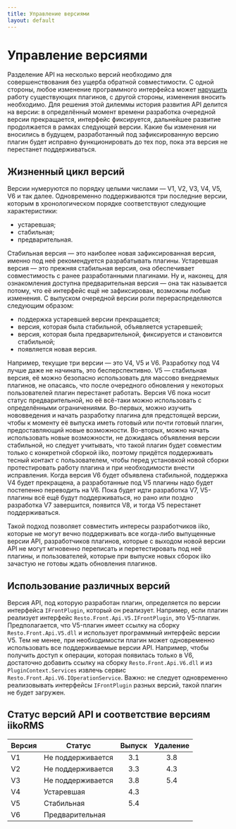 ```yaml
---
title: Управление версиями
layout: default
---
```

# Управление версиями #

Разделение API на несколько версий необходимо для совершенствования без ущерба обратной совместимости. С одной стороны, любое изменение программного интерфейса может [нарушить](http://blogs.msdn.com/b/ericlippert/archive/2012/01/09/every-public-change-is-a-breaking-change.aspx) работу существующих плагинов, с другой стороны, изменения вносить необходимо. Для решения этой дилеммы история развития API делится на версии: в определённый момент времени разработка очередной версии прекращается, интерфейс фиксируется, дальнейшее развитие продолжается в рамках следующей версии. Какие бы изменения ни вносились в будущем, разработанный под зафиксированную версию плагин будет исправно функционировать до тех пор, пока эта версия не перестанет поддерживаться.

## Жизненный цикл версий ##
Версии нумеруются по порядку целыми числами — V1, V2, V3, V4, V5, V6 и так далее. Одновременно поддерживаются три последние версии, которым в хронологическом порядке соответствуют следующие характеристики:

- устаревшая;
- стабильная;
- предварительная.

Стабильная версия — это наиболее новая зафиксированная версия, именно под неё рекомендуется разрабатывать плагины. Устаревшая версия — это прежняя стабильная версия, она обеспечивает совместимость с ранее разработанными плагинами. Ну и, наконец, для ознакомления доступна предварительная версия — она так называется потому, что её интерфейс ещё не зафиксирован, возможны любые изменения. С выпуском очередной версии роли перераспределяются следующим образом:

- поддержка устаревшей версии прекращается;
- версия, которая была стабильной, объявляется устаревшей;
- версия, которая была предварительной, фиксируется и становится стабильной;
- появляется новая версия.

Например, текущие три версии — это V4, V5 и V6. Разработку под V4 лучше даже не начинать, это бесперспективно. V5 — стабильная версия, её можно безопасно использовать для массово внедряемых плагинов, не опасаясь, что после очередного обновления у некоторых пользователей плагин перестанет работать. Версия V6 пока носит статус предварительной, но её всё-таки можно использовать с определёнными ограничениями. Во-первых, можно изучить нововведения и начать разработку плагина для предстоящей версии, чтобы к моменту её выпуска иметь готовый или почти готовый плагин, предоставляющий новые возможности. Во-вторых, можно начать использовать новые возможности, не дожидаясь объявления версии стабильной, но следует учитывать, что такой плагин будет совместим только с конкретной сборкой iiko, поэтому придётся поддерживать тесный контакт с пользователем, чтобы перед установкой новой сборки протестировать работу плагина и при необходимости внести исправления. Когда версия V6 будет объявлена стабильной, поддержка V4 будет прекращена, а разработанные под V5 плагины надо будет постепенно переводить на V6. Пока будет идти разработка V7, V5-плагины всё ещё будут поддерживаться, но рано или поздно разработка V7 завершится, появится V8, и тогда V5 перестанет поддерживаться.

Такой подход позволяет совместить интересы разработчиков iiko, которые не могут вечно поддерживать все когда-либо выпущенные версии API, разработчиков плагинов, которые с выходом новой версии API не могут мгновенно переписать и перетестировать под неё плагины, и пользователей, которые при выпуске новых сборок iiko зачастую не готовы ждать обновления плагинов.

## Использование различных версий ##
Версия API, под которую разработан плагин, определяется по версии интерфейса `IFrontPlugin`, который он реализует. Например, если плагин реализует интерфейс `Resto.Front.Api.V5.IFrontPlugin`, это V5-плагин. Предполагается, что V5-плагин имеет ссылку на сборку `Resto.Front.Api.V5.dll` и использует программный интерфейс версии V5. Тем не менее, при необходимости плагин может одновременно использовать все поддерживаемые версии API. Например, чтобы получить доступ к операции, которая появилась только в V6, достаточно добавить ссылку на сборку `Resto.Front.Api.V6.dll` и из `PluginContext.Services` извлечь сервис `Resto.Front.Api.V6.IOperationService`. Важно: не следует одновременно реализовывать интерфейсы `IFrontPlugin` разных версий, такой плагин не будет загружен.

## Статус версий API и соответствие версиям iikoRMS ##

| Версия | Статус            | Выпуск | Удаление |
| ------ | ----------------- |:------:|:--------:|
| V1     | Не поддерживается | 3.1    | 3.8      |
| V2     | Не поддерживается | 3.3    | 4.3      |
| V3     | Не поддерживается | 3.8    | 5.4      |
| V4     | Устаревшая        | 4.3    |          |
| V5     | Стабильная        | 5.4    |          |
| V6     | Предварительная   |        |          |
